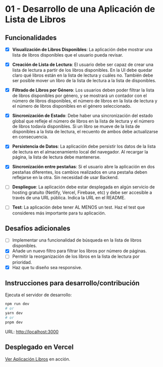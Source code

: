# 01 - Desarrollo de una Aplicación de Lista de Libros

## Funcionalidades

- [x] **Visualización de Libros Disponibles**: La aplicación debe mostrar una lista de libros disponibles que el usuario pueda revisar.

- [x] **Creación de Lista de Lectura**: El usuario debe ser capaz de crear una lista de lectura a partir de los libros disponibles. En la UI debe quedar claro qué libros están en la lista de lectura y cuáles no. También debe ser posible mover un libro de la lista de lectura a la lista de disponibles.

- [x] **Filtrado de Libros por Género**: Los usuarios deben poder filtrar la lista de libros disponibles por género, y se mostrará un contador con el número de libros disponibles, el número de libros en la lista de lectura y el número de libros disponibles en el género seleccionado.

- [x] **Sincronización de Estado**: Debe haber una sincronización del estado global que refleje el número de libros en la lista de lectura y el número de libros todavía disponibles. Si un libro se mueve de la lista de disponibles a la lista de lectura, el recuento de ambos debe actualizarse en consecuencia.

- [x] **Persistencia de Datos**: La aplicación debe persistir los datos de la lista de lectura en el almacenamiento local del navegador. Al recargar la página, la lista de lectura debe mantenerse.

- [x] **Sincronización entre pestañas**: Si el usuario abre la aplicación en dos pestañas diferentes, los cambios realizados en una pestaña deben reflejarse en la otra. Sin necesidad de usar Backend.

- [ ] **Despliegue**: La aplicación debe estar desplegada en algún servicio de hosting gratuito (Netlify, Vercel, Firebase, etc) y debe ser accesible a través de una URL pública. Indica la URL en el README.

- [ ] **Test**: La aplicación debe tener AL MENOS un test. Haz el test que consideres más importante para tu aplicación.

## Desafíos adicionales

- [ ] Implementar una funcionalidad de búsqueda en la lista de libros disponibles.
- [x] Añade un nuevo filtro para filtrar los libros por número de páginas.
- [ ] Permitir la reorganización de los libros en la lista de lectura por prioridad.
- [x] Haz que tu diseño sea responsive.

## Instrucciones para desarrollo/contribución

Ejecuta el servidor de desarrollo:

```bash
npm run dev
# or
yarn dev
# or
pnpm dev
```

URL: [http://localhost:3000](http://localhost:3000)

## Desplegado en Vercel

[Ver Aplicación Libros](https://vercel.com/new?utm_medium=default-template&filter=next.js&utm_source=create-next-app&utm_campaign=create-next-app-readme) en acción.
